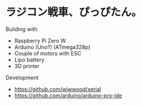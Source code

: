 # ラジコン戦車、ぴっぴたん。

Building with

- Raspberry Pi Zero W
- Arduino (Uno?) (ATmega328p)
- Couple of motors with ESC
- Lipo battery
- 3D printer

Development

- https://github.com/wjwwood/serial
- https://github.com/arduino/arduino-pro-ide
